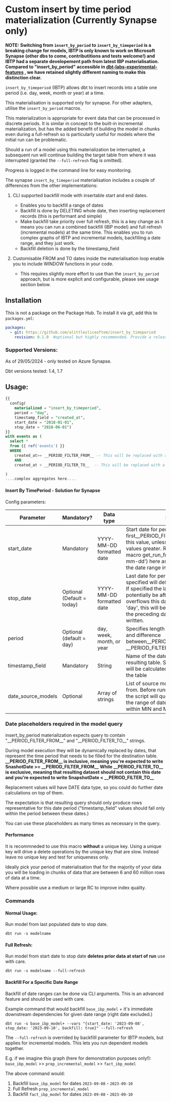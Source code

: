 # Custom insert by time period materialization (Currently Synapse only)

**NOTE:  Switching from `insert_by_period` to `insert_by_timeperiod` is a breaking change for models, IBTP is only known to work on Microsoft Synapse (other dbs to come, contributitions and tests welcome!) and IBTP had a separate developement path from latest IBP materialisation. Compared to "insert_by_period" accessible in [dbt-labs-experimental-features](https://github.com/dbt-labs/dbt-labs-experimental-features/tree/main) , we have retained slightly different naming to make this distinction clear.**

`insert_by_timeperiod` (IBTP) allows dbt to insert records into a table one period (i.e. day, week, month or year) at a time.

This materialisation is supported only for synapse. For other adapters, utilise the `insert_by_period` macros.

This materialization is appropriate for event data that can be processed in discrete periods. It is similar in concept to the built-in incremental materialization, but has the added benefit of building the model in chunks even during a full-refresh so is particularly useful for models where the initial run can be problematic.

Should a run of a model using this materialization be interrupted, a subsequent run will continue building the target table from where it was interrupted (granted the `--full-refresh` flag is omitted).

Progress is logged in the command line for easy monitoring.

The synapse `insert_by_timeperiod` materialisation includes a couple of differences from the other implementations:

1. CLI supported backfill mode with insertable start and end dates.

   - Enables you to backfill a range of dates
   - Backfill is done by DELETING whole date, then inserting replacement records (this is performant and simple)
   - Make backfill take priority over full refresh, this is a key change as it means you can run a combined backfill (IBP model) and full refresh (incremental models) at the same time. This enables you to run complex graphs of IBTP and incremental models, backfilling a date range, and they just work.
   - Backfill deletion is done by the timestamp_field
2. Customisable FROM and TO dates inside the materialisation loop enable you to include WINDOW functions in your code.

   - This requires slightly more effort to use than the `insert_by_period` approach, but is more explicit and configurable, please see usage section below.

## Installation

This is not a package on the Package Hub. To install it via git, add this to `packages.yml`:

```yaml
packages:
  - git: https://github.com/alittlesliceoftom/insert_by_timeperiod
    revision: 0.1.0  #optional but highly recommended. Provide a release version like 0.1.0 or a full git sha hash.  If not provided, uses the current HEAD.
```

### Supported Versions:

As of 29/05/2024 - only tested on Azure Synapse.

Dbt versions tested: 1.4, 1.7

## Usage:

```sql
{{
  config(
    materialized = "insert_by_timeperiod",
    period = "day",
    timestamp_field = "created_at",
    start_date = "2018-01-01",
    stop_date = "2018-06-01")
}}
with events as (
  select *
  from {{ ref('events') }}
  WHERE 
    created_at>= __PERIOD_FILTER_FROM__ -- This will be replaced with a filter in the materialization code 
    AND
    created_at < __PERIOD_FILTER_TO__  -- This will be replaced with a filter in the materialization code

)
....complex aggregates here....
```

#### Insert By TimePeriod - Solution for Synapse

Config parameters:

| Parameter          | Mandatory?                 | Data type                 | Description                                                                                                                                                                                                                                                                                                                     |
| ------------------ | -------------------------- | ------------------------- | ------------------------------------------------------------------------------------------------------------------------------------------------------------------------------------------------------------------------------------------------------------------------------------------------------------------------------- |
| start_date         | Mandatory                  | YYYY-MM-DD formatted date | Start date for periodic insert macro, first\_\_PERIOD_FILTER_FROM__ value will be this value, unless destination table has values greater. Recommend to use the macro get_run_from_date(start_date='20yy-mm-dd') here as it can automatically reduce the date range in dev.))                                                  |
| stop_date          | Optional (Default = today) | YYYY-MM-DD formatted date | Last date for periodic insert macro. If not specified will default to current date + 1 day. If specified the last period filled can potentially be after this date if insert period overflows this date. When using period = 'day', this will be an exclusive stop_date, e.g. the preceding date will be the last date written. |
| period             | Optional (default = day)   | day, week, month, or year | Specifies length of the period to be inserted and difference between\_\_PERIOD_FILTER_FROM__ to \_\_PERIOD_FILTER_TO__                                                                                                                                                                                                          |
| timestamp_field    | Mandatory                  | String                    | Name of the date/timestamp column in the resulting table. Starting period to be inserted will be calculated based on the last value in the table                                                                                                                                                                                |
| date_source_models | Optional                   | Array of strings          | List of source models to check date period from. Before running incremental periods the script will query the source models for the range of dates available and will work within MIN and MAX dates found.                                                                                                                      |

### Date placeholders required in the model query

insert_by_period materialization expects query to contain "\_\_PERIOD_FILTER_FROM__" and "\_\_PERIOD_FILTER_TO__" strings.

During model execution they will be dynamically replaced by dates, that represent the time period that needs to be filled for the destination table.
**\_\_PERIOD_FILTER_FROM__ is inclusive, meaning you're expected to write SnashotDate >= \_\_PERIOD_FILTER_FROM__**
**While \_\_PERIOD_FILTER_TO__ is exclusive, meaning that resulting dataset should not contain this date and you're expected to write SnapshotDate < \_\_PERIOD_FILTER_TO__**

Replacement values will have DATE data type, so you could do further date calculations on top of them.

The expectation is that resulting query should only produce rows representative for this date period ("timestamp_field" values should fall only within the period between these dates.)

You can use these placeholders as many times as necessary in the query.

#### Performance

It is recommneded to use this macro **without** a unique key. Using a unique key will drive a delete operations by the unique key that are slow. Instead leave no unique key and test for uniqueness only.

Ideally pick your period of materialisation that for the majority of your data you will be loading in chunks of data that are between 6 and 60 million rows of data at a time.

Where possible use a medium or large RC to improve index quality.

### Commands

#### Normal Usage:

Run model from last populated date to stop date.

```
dbt run -s modelname
```

#### Full Refresh:

Run model from start date to stop date **deletes prior data at start of run** use with care.

```
dbt run -s modelname --full-refresh
```

#### Backfill For a Specific Date Range

Backfill of date ranges can be done via CLI arguments. This is an advanced feature and should be used with care.

Example command that would backfill `base_ibp_model` + it's immediate downstream dependencies for given date range (right date excluded.)

`dbt run -s base_ibp_model+ --vars "{start_date: '2023-09-08', stop_date: '2023-09-10', backfill: true}" --full-refresh`

The `--full-refresh` is overrided by backfilll parameter for IBTP models, but applies for incremental models. This lets you run dependent models together.

E.g. if we imagine this graph (here for demonstration purposes only!):
`base_ibp_model` >> `prep_incremental_model` >> `fact_ibp_model `

The above command would:

1. Backfill `base_ibp_model` for dates `2023-09-08` - `2023-09-10`
2. Full Refresh `prep_incremental_model`
3. Backfill `fact_ibp_model` for dates `2023-09-08` - `2023-09-10`
